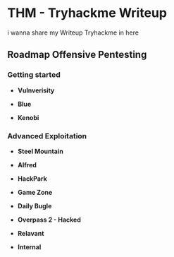 # THM - Tryhackme Writeup
i wanna share my Writeup Tryhackme in here 

## Roadmap Offensive Pentesting
### Getting started

- **Vulnverisity** 

- **Blue**

- **Kenobi**

### Advanced Exploitation

- **Steel Mountain**

- **Alfred**

- **HackPark**

- **Game Zone**

- **Daily Bugle**

- **Overpass 2 - Hacked**

- **Relavant**

- **Internal**
